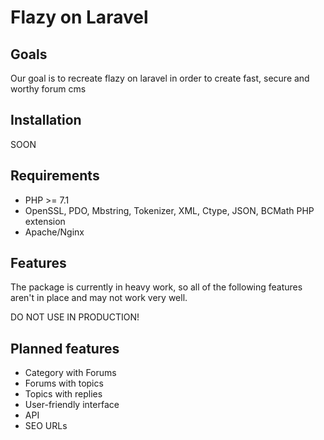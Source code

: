 # Flazy on Laravel

## Goals
Our goal is to recreate flazy on laravel in order to create fast, secure and worthy forum cms

## Installation

SOON

## Requirements

* PHP >= 7.1
* OpenSSL, PDO, Mbstring, Tokenizer, XML, Ctype, JSON, BCMath  PHP extension
* Apache/Nginx

## Features

The package is currently in heavy work, so all of the following features aren't in place and may not work very well.

DO NOT USE IN PRODUCTION!

## Planned features

 * Category with Forums
 * Forums with topics
 * Topics with replies
 * User-friendly interface
 * API
 * SEO URLs